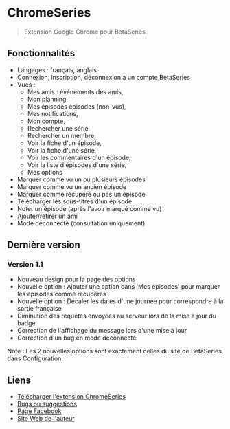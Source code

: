 # ChromeSeries

> Extension Google Chrome pour BetaSeries.

## Fonctionnalités

* Langages : français, anglais
* Connexion, inscription, déconnexion à un compte BetaSeries
* Vues : 
	* Mes amis : événements des amis, 
	* Mon planning, 
	* Mes épisodes épisodes (non-vus), 
	* Mes notifications, 
	* Mon compte, 
	* Rechercher une série,
	* Rechercher un membre, 
	* Voir la fiche d'un épisode, 
	* Voir la fiche d'une série, 
	* Voir les commentaires d'un épisode, 
	* Voir la liste d'épisodes d'une série,
	* Mes options
* Marquer comme vu un ou plusieurs épisodes
* Marquer comme vu un ancien épisode
* Marquer comme récupéré ou pas un épisode
* Télécharger les sous-titres d'un épisode
* Noter un épisode (après l'avoir marqué comme vu)
* Ajouter/retirer un ami
* Mode déconnecté (consultation uniquement)

## Dernière version

### Version 1.1

* Nouveau design pour la page des options
* Nouvelle option : Ajouter une option dans 'Mes épisodes' pour marquer les épisodes comme récupérés
* Nouvelle option : Décaler les dates d'une journée pour correspondre à la sortie française
* Diminution des requêtes envoyées au serveur lors de la mise à jour du badge
* Correction de l'affichage du message lors d'une mise à jour
* Correction d'un bug en mode déconnecté

Note : Les 2 nouvelles options sont exactement celles du site de BetaSeries dans Configuration.

## Liens

* [Télécharger l'extension ChromeSeries](https://chrome.google.com/webstore/detail/dadaekemlgdonlfgmfmjnpbgdplffpda)
* [Bugs ou suggestions](https://www.betaseries.com/bugs/chromeseries)
* [Page Facebook](http://www.facebook.com/pages/ChromeSeries/199020100116357)
* [Site Web de l'auteur](http://www.menencia.com)
